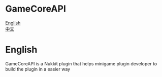 # GameCoreAPI

[English](#English)<br>
[中文](#中文)

# English

GameCoreAPI is a Nukkit plugin that helps minigame plugin developer to build the plugin in a easier way
